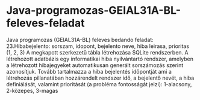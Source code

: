 # Java-programozas-GEIAL31A-BL-feleves-feladat
Java programozas (GEIAL31A-BL) feleves bedando feladat: 23.Hibabejelento: sorszam, idopont, bejelento neve, hiba leirasa, prioritas (1, 2, 3)
A megkapott szerkezetű tábla létrehozása SQLite rendszerben. A létrehozott adatbázis egy informatikai hiba nyilvántartó rendszer, amelyben a létrehozott hibajegyeket automatikusan generált sorszámozás szerint azonosítjuk. Tovább tartalmazza a hiba bejelentés időpontját ami a létrehozás pillanatában hozzárendelt rendszer idő, a bejelentő nevét, a hiba definiálását, valamint prioritását (a probléma fontosságát jelzi): 1-alacsony, 2-közepes, 3-magas
